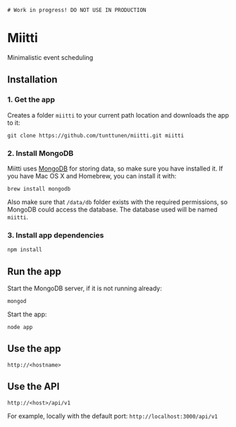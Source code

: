 ```
# Work in progress! DO NOT USE IN PRODUCTION
```

# Miitti

Minimalistic event scheduling

## Installation

### 1. Get the app

Creates a folder `miitti` to your current path location and downloads the app to it:
```
git clone https://github.com/tunttunen/miitti.git miitti
```

### 2. Install MongoDB

Miitti uses [MongoDB](http://docs.mongodb.org/manual/installation/) for storing data, so make sure you have installed it. If you have Mac OS X and Homebrew, you can install it with:
```
brew install mongodb
```

Also make sure that `/data/db` folder exists with the required permissions, so MongoDB could access the database. The database used will be named `miitti`.

### 3. Install app dependencies

```
npm install
```

## Run the app

Start the MongoDB server, if it is not running already:
```
mongod
```

Start the app:
```
node app
```

## Use the app
```
http://<hostname>
```


## Use the API

```
http://<host>/api/v1
```

For example, locally with the default port: `http://localhost:3000/api/v1`
